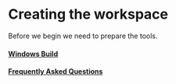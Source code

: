 # Creating the workspace
Before we begin we need to prepare the tools.

#### [Windows Build](part1/windows_build.md)
#### [Frequently Asked Questions](part1/faqs.md)